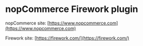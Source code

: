 nopCommerce Firework plugin
===========

nopCommerce site: [https://www.nopcommerce.com](https://www.nopcommerce.com)

Firework site: [https://firework.com/](https://firework.com/)